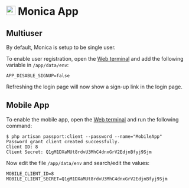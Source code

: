 # <img src="/documentation/img/monica-logo.png" width="25px"> Monica App

## Multiuser

By default, Monica is setup to be single user.

To enable user registration, open the [Web terminal](apps/#web-terminal) and add
the following variable in `/app/data/env`:
```
APP_DISABLE_SIGNUP=false
```

Refreshing the login page will now show a sign-up link in the login page.

## Mobile App

To enable the mobile app, open the [Web terminal](apps/#web-terminal) and run
the following command:

```
$ php artisan passport:client --password --name="MobileApp"
Password grant client created successfully.
Client ID: 8
Client Secret: Q1gM1DXaMUt8rdvU3MhC4dnxGrV2EdjnBfyj9Sjm
```

Now edit the file `/app/data/env` and search/edit the values:
```
MOBILE_CLIENT_ID=8
MOBILE_CLIENT_SECRET=Q1gM1DXaMUt8rdvU3MhC4dnxGrV2EdjnBfyj9Sjm
```

